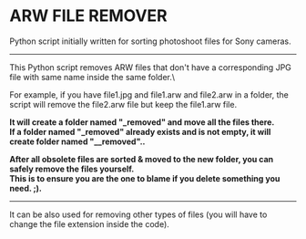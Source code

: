 # ARW FILE REMOVER
Python script initially written for sorting photoshoot files for Sony cameras.
<hr>

This Python script removes ARW files that don't have a corresponding JPG file with same name inside the same folder.\

For example, if you have file1.jpg and file1.arw and file2.arw in a folder, the script will remove the file2.arw file but keep the file1.arw file.

**It will create a folder named "_removed" and move all the files there.**\
**If a folder named "_removed" already exists and is not empty, it will create folder named "__removed"..**

**After all obsolete files are sorted & moved to the new folder, you can safely remove the files yourself.**\
**This is to ensure you are the one to blame if you delete something you need. ;).**

<hr>
It can be also used for removing other types of files (you will have to change the file extension inside the code).
